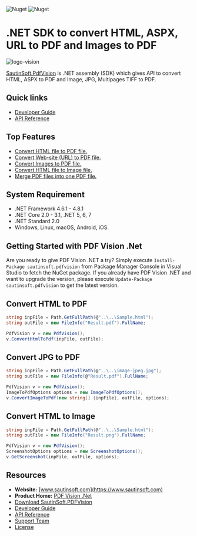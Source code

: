 ![Nuget](https://img.shields.io/nuget/v/SautinSoft.PdfVision) ![Nuget](https://img.shields.io/nuget/dt/SautinSoft.PdfVision) 
# .NET SDK to convert HTML, ASPX, URL to PDF and Images to PDF

![logo-vision](https://github.com/SautinSoft/SautinSoft.PdfVision.Examples/assets/79837963/3c91ca33-3b6e-4cac-8ca0-d9a22eaedcb6)


[SautinSoft.PdfVision](https://sautinsoft.com/products/pdf-vision/) is .NET assembly (SDK) which gives API to convert HTML, ASPX to PDF and Image, JPG, Multipages TIFF to PDF.

## Quick links

+ [Developer Guide](https://sautinsoft.com/products/pdf-vision/help/net/)
+ [API Reference](https://sautinsoft.com/products/pdf-vision/help/net/api-reference/html/N_SautinSoft_PdfVision.htm)

## Top Features

+ [Convert HTML file to PDF file.](https://sautinsoft.com/products/pdf-vision/help/net/developer-guide/convert-html-file-to-pdf-file-csharp-vb-net.php)
+ [Convert Web-site (URL) to PDF file.](https://sautinsoft.com/products/pdf-vision/help/net/developer-guide/convert-web-site-url-to-pdf-file-csharp-vb-net.php)
+ [Convert Images to PDF file.](https://sautinsoft.com/products/pdf-vision/help/net/developer-guide/convert-image-class-to-pdf-file-csharp-vb-net.php)
+ [Convert HTML file to Image file.](https://sautinsoft.com/products/pdf-vision/help/net/developer-guide/convert-html-file-to-image-file-csharp-vb-net.php)
+ [Merge PDF files into one PDF file.](https://sautinsoft.com/products/pdf-vision/help/net/developer-guide/merge-pdf-files-csharp-vb-net.php)

## System Requirement

* .NET Framework 4.6.1 - 4.8.1
* .NET Core 2.0 - 3.1, .NET 5, 6, 7
* .NET Standard 2.0
* Windows, Linux, macOS, Android, iOS.

## Getting Started with PDF Vision .Net

Are you ready to give PDF Vision .NET a try? Simply execute `Install-Package sautinsoft.pdfvision` from Package Manager Console in Visual Studio to fetch the NuGet package. If you already have PDF Vision .NET and want to upgrade the version, please execute `Update-Package sautinsoft.pdfvision` to get the latest version.

## Convert HTML to PDF

```csharp
string inpFile = Path.GetFullPath(@"..\..\Sample.html");
string outFile = new FileInfo("Result.pdf").FullName;

PdfVision v = new PdfVision();
v.ConvertHtmlToPdf(inpFile, outFile);
```
## Convert JPG to PDF

```csharp
string inpFile = Path.GetFullPath(@"..\..\image-jpeg.jpg");
string outFile = new FileInfo(@"Result.pdf").FullName;

PdfVision v = new PdfVision();
ImageToPdfOptions options = new ImageToPdfOptions();
v.ConvertImageToPdf(new string[] {inpFile}, outFile, options);
```
## Convert HTML to Image

```csharp
string inpFile = Path.GetFullPath(@"..\..\Sample.html");
string outFile = new FileInfo("Result.png").FullName;

PdfVision v = new PdfVision();
ScreenshotOptions options = new ScreenshotOptions();
v.GetScreenshot(inpFile, outFile, options);
```

## Resources

+ **Website:** [www.sautinsoft.com](https://www.sautinsoft.com)
+ **Product Home:** [PDF Vision .Net](https://sautinsoft.com/products/pdf-vision/)
+ [Download SautinSoft.PDFVision](https://sautinsoft.com/products/pdf-vision/download.php)
+ [Developer Guide](https://sautinsoft.com/products/pdf-vision/help/net/)
+ [API Reference](https://sautinsoft.com/products/pdf-vision/help/net/api-reference/html/N_SautinSoft_PdfVision.htm)
+ [Support Team](https://sautinsoft.com/support.php)
+ [License](https://sautinsoft.com/products/pdf-vision/help/net/getting-started/agreement.php)
